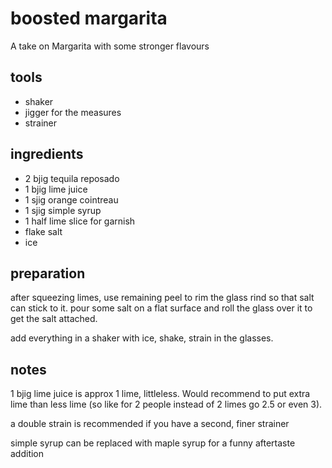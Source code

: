 # boosted margarita

A take on Margarita with some stronger flavours

## tools

- shaker
- jigger for the measures
- strainer

## ingredients

- 2 bjig tequila reposado
- 1 bjig lime juice
- 1 sjig orange cointreau
- 1 sjig simple syrup
- 1 half lime slice for garnish
- flake salt
- ice

## preparation

after squeezing limes, use remaining peel to rim the glass rind so that salt can stick to it. pour some salt on a flat surface and roll the glass over it to get the salt attached.

add everything in a shaker with ice, shake, strain in the glasses.

## notes

1 bjig lime juice is approx 1 lime, littleless. Would recommend to put extra lime than less lime (so like for 2 people instead of 2 limes go 2.5 or even 3).

a double strain is recommended if you have a second, finer strainer

simple syrup can be replaced with maple syrup for a funny aftertaste addition
